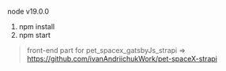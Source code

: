 node v19.0.0

1. npm install
2. npm start

>front-end part for pet_spacex_gatsbyJs_strapi => https://github.com/ivanAndriichukWork/pet-spaceX-strapi
